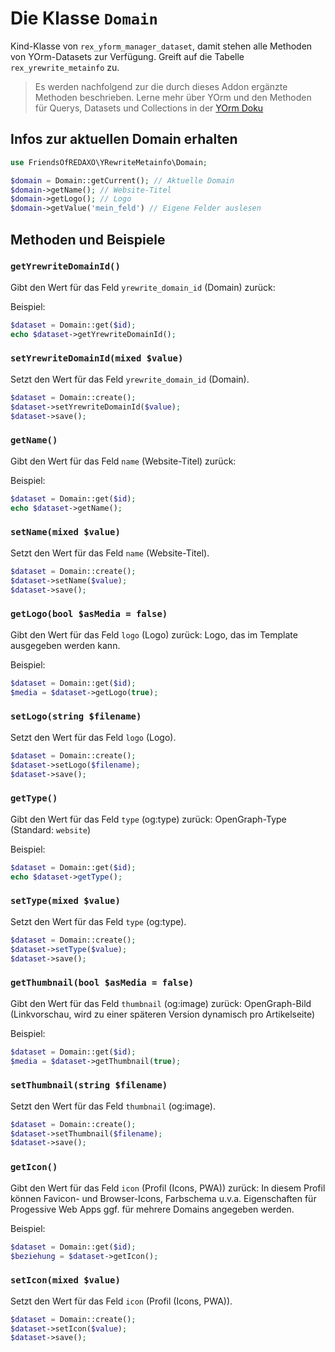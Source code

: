 # Die Klasse `Domain`

Kind-Klasse von `rex_yform_manager_dataset`, damit stehen alle Methoden von YOrm-Datasets zur Verfügung. Greift auf die Tabelle `rex_yrewrite_metainfo` zu.

> Es werden nachfolgend zur die durch dieses Addon ergänzte Methoden beschrieben. Lerne mehr über YOrm und den Methoden für Querys, Datasets und Collections in der [YOrm Doku](https://github.com/yakamara/yform/blob/master/docs/04_yorm.md)

## Infos zur aktuellen Domain erhalten

```php
use FriendsOfREDAXO\YRewriteMetainfo\Domain;

$domain = Domain::getCurrent(); // Aktuelle Domain
$domain->getName(); // Website-Titel
$domain->getLogo(); // Logo
$domain->getValue('mein_feld') // Eigene Felder auslesen
```

## Methoden und Beispiele

### `getYrewriteDomainId()`

Gibt den Wert für das Feld `yrewrite_domain_id` (Domain) zurück:

Beispiel:

```php
$dataset = Domain::get($id);
echo $dataset->getYrewriteDomainId();
```

### `setYrewriteDomainId(mixed $value)`

Setzt den Wert für das Feld `yrewrite_domain_id` (Domain).

```php
$dataset = Domain::create();
$dataset->setYrewriteDomainId($value);
$dataset->save();
```

### `getName()`

Gibt den Wert für das Feld `name` (Website-Titel) zurück:

Beispiel:

```php
$dataset = Domain::get($id);
echo $dataset->getName();
```

### `setName(mixed $value)`

Setzt den Wert für das Feld `name` (Website-Titel).

```php
$dataset = Domain::create();
$dataset->setName($value);
$dataset->save();
```

### `getLogo(bool $asMedia = false)`

Gibt den Wert für das Feld `logo` (Logo) zurück: Logo, das im Template ausgegeben werden kann.

Beispiel:

```php
$dataset = Domain::get($id);
$media = $dataset->getLogo(true);
```

### `setLogo(string $filename)`

Setzt den Wert für das Feld `logo` (Logo).

```php
$dataset = Domain::create();
$dataset->setLogo($filename);
$dataset->save();
```

### `getType()`

Gibt den Wert für das Feld `type` (og:type) zurück: OpenGraph-Type (Standard: `website`)

Beispiel:

```php
$dataset = Domain::get($id);
echo $dataset->getType();
```

### `setType(mixed $value)`

Setzt den Wert für das Feld `type` (og:type).

```php
$dataset = Domain::create();
$dataset->setType($value);
$dataset->save();
```

### `getThumbnail(bool $asMedia = false)`

Gibt den Wert für das Feld `thumbnail` (og:image) zurück: OpenGraph-Bild (Linkvorschau, wird zu einer späteren Version dynamisch pro Artikelseite)

Beispiel:

```php
$dataset = Domain::get($id);
$media = $dataset->getThumbnail(true);
```

### `setThumbnail(string $filename)`

Setzt den Wert für das Feld `thumbnail` (og:image).

```php
$dataset = Domain::create();
$dataset->setThumbnail($filename);
$dataset->save();
```

### `getIcon()`

Gibt den Wert für das Feld `icon` (Profil (Icons, PWA)) zurück: In diesem Profil können Favicon- und Browser-Icons, Farbschema u.v.a. Eigenschaften für Progessive Web Apps ggf. für mehrere Domains angegeben werden.

Beispiel:

```php
$dataset = Domain::get($id);
$beziehung = $dataset->getIcon();
```

### `setIcon(mixed $value)`

Setzt den Wert für das Feld `icon` (Profil (Icons, PWA)).

```php
$dataset = Domain::create();
$dataset->setIcon($value);
$dataset->save();
```
